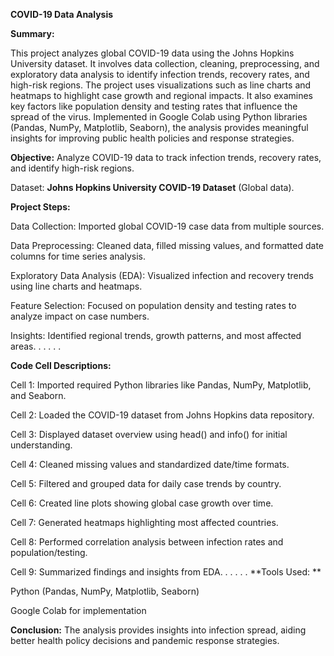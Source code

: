**COVID-19 Data Analysis**


**Summary:**

This project analyzes global COVID-19 data using the Johns Hopkins University dataset. It involves data collection, cleaning, preprocessing, and exploratory data analysis to identify infection trends, recovery rates, and high-risk regions. The project uses visualizations such as line charts and heatmaps to highlight case growth and regional impacts. It also examines key factors like population density and testing rates that influence the spread of the virus. Implemented in Google Colab using Python libraries (Pandas, NumPy, Matplotlib, Seaborn), the analysis provides meaningful insights for improving public health policies and response strategies.

 
**Objective:**
Analyze COVID-19 data to track infection trends, recovery rates, and identify high-risk regions.
 
Dataset:
**Johns Hopkins University COVID-19 Dataset** (Global data).


**Project Steps:**


Data Collection: Imported global COVID-19 case data from multiple sources.

Data Preprocessing: Cleaned data, filled missing values, and formatted date columns for time series analysis.

Exploratory Data Analysis (EDA): Visualized infection and recovery trends using line charts and heatmaps.

Feature Selection: Focused on population density and testing rates to analyze impact on case numbers.

Insights: Identified regional trends, growth patterns, and most affected areas.
.
.
.
.
.

**Code Cell Descriptions:**

Cell 1: Imported required Python libraries like Pandas, NumPy, Matplotlib, and Seaborn.

Cell 2: Loaded the COVID-19 dataset from Johns Hopkins data repository.

Cell 3: Displayed dataset overview using head() and info() for initial understanding.

Cell 4: Cleaned missing values and standardized date/time formats.

Cell 5: Filtered and grouped data for daily case trends by country.

Cell 6: Created line plots showing global case growth over time. 

Cell 7: Generated heatmaps highlighting most affected countries.

Cell 8: Performed correlation analysis between infection rates and population/testing.

Cell 9: Summarized findings and insights from EDA.
.
.
.
.
.
**Tools Used: **

Python (Pandas, NumPy, Matplotlib, Seaborn)

Google Colab for implementation


**Conclusion:**
The analysis provides insights into infection spread, aiding better health policy decisions and pandemic response strategies.


